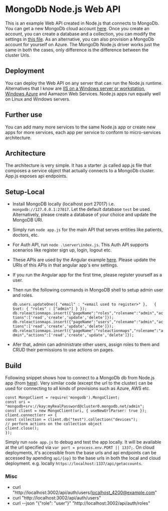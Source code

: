 # MongoDb Node.js Web API
This is an example Web API created in Node.js that connects to MongoDb. You can get a new MongoDb cloud account [here](https://cloud.mongodb.com/). Once you create an account, you can create a database and a collection, you can modify the settings in [this file](https://github.com/prasadnarwadkar/mongodbnodejswebapi/blob/master/services/heroesService.js). As an alternative, you can also provision a MongoDb account for yourself on Azure. The MongoDb Node.js driver works just the same in both the cases, only difference is the difference between the cluster Urls.

## Deployment

You can deploy the Web API on any server that can run the Node.js runtime. Alternatives that I know are [IIS on a Windows server or workstation](https://www.hanselman.com/blog/InstallingAndRunningNodejsApplicationsWithinIISOnWindowsAreYouMad.aspx), [Windows Azure](https://docs.microsoft.com/en-us/azure/app-service/app-service-web-get-started-nodejs) and Aamazon Web Services. Node.js apps run equally well on Linux and Windows servers.

## Further use

You can add many more services to the same Node.js app or create new apps for more services, each app per service to conform to micro-services architecture. 

## Architecture
The architecture is very simple. It has a starter .js called app.js file that composes a service object that actually connects to a MongoDb cluster. App.js exposes api endpoints.

## Setup-Local
- Install MongoDB locally (localhost port 27017) i.e. `mongodb://127.0.0.1:27017`. Let the default database `test` be used. Alternatively, please create a database of your choice and update the MongoDB URI. 
- Simply run `node app.js` for the main API that serves entities like patients, doctors, etc. 
- For Auth API, run `node .\server\index.js`. This Auth API supports scenarios like register sign up, login, logout etc.
- These APIs are used by the Angular example [here](https://github.com/prasadnarwadkar/AngularExample). Please update the URIs of this APIs in that angular app's env settings. 
- If you run the Angular app for the first time, please register yourself as a user. 
- Then run the following commands in MongoDB shell to setup admin user and roles.

  `db.users.updateOne({ "email" : "<email used to register>" },   { $set: { "roles" : ["admin"] } });` 
  `db.roleactionmaps.insert({"pageName":"roles","rolename":"admin","actions":['read','create','update','delete']});`
  `db.roleactionmaps.insert({"pageName":"users","rolename":"admin","actions":['read','create','update','delete']});`
  `db.roleactionmaps.insert({"pageName":"roleactionmaps","rolename":"admin","actions":['read','create','update','delete']});`
- Afer that, admin can administrate other users, assign roles to them and CRUD their permissions to use actions on pages. 

## Build
Following snippet shows how to connect to a MongoDb db from Node.js app (from [here](https://docs.atlas.mongodb.com/driver-connection/)). Very similar code (except the url to the cluster) can be used for connecting to all kinds of provisions such as Azure, AWS etc.

    const MongoClient = require('mongodb').MongoClient;
    const uri = "mongodb+srv://kay:myRealPassword@cluster0.mongodb.net/admin";
    const client = new MongoClient(uri, { useNewUrlParser: true });
    client.connect(err => {
    const collection = client.db("test").collection("devices");
    // perform actions on the collection object
    client.close();
    });


Simply run `node app.js` to debug and test the app locally. It will be available at the url specified via `var port = process.env.PORT || 1337;`. On cloud deployments, it's accessible from the base urls and api endpoints can be accessed by apending `api/{op}` to the base urls in both the local and cloud deployment. e.g. locally `https://localhost:1337/api/getaccounts`.

### Misc
- curl "http://localhost:3002/api/auth/users/localhost_4200@example.com"
- curl "http://localhost:3002/api/auth/users"
- curl --json "{\"role\": \"user\"}" "http://localhost:3002/api/auth/roles"